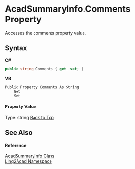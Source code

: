 # AcadSummaryInfo.Comments Property 
 

Accesses the comments property value.

## Syntax

**C#**<br />
``` C#
public string Comments { get; set; }
```

**VB**<br />
``` VB
Public Property Comments As String
	Get
	Set
```


#### Property Value
Type: string
<a href="#AcadSummaryInfoComments-Property">Back to Top</a>

## See Also


#### Reference
<a href="T_Linq2Acad_AcadSummaryInfo.md#AcadSummaryInfo-Class">AcadSummaryInfo Class</a><br /><a href="N_Linq2Acad.md#Linq2Acad-Namespace">Linq2Acad Namespace</a><br />
